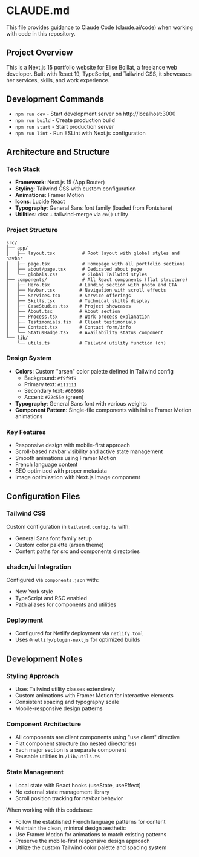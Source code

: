 # CLAUDE.md

This file provides guidance to Claude Code (claude.ai/code) when working with code in this repository.

## Project Overview

This is a Next.js 15 portfolio website for Elise Boillat, a freelance web developer. Built with React 19, TypeScript, and Tailwind CSS, it showcases her services, skills, and work experience.

## Development Commands

- `npm run dev` - Start development server on http://localhost:3000
- `npm run build` - Create production build
- `npm run start` - Start production server
- `npm run lint` - Run ESLint with Next.js configuration

## Architecture and Structure

### Tech Stack
- **Framework**: Next.js 15 (App Router)
- **Styling**: Tailwind CSS with custom configuration
- **Animations**: Framer Motion
- **Icons**: Lucide React
- **Typography**: General Sans font family (loaded from Fontshare)
- **Utilities**: clsx + tailwind-merge via `cn()` utility

### Project Structure
```
src/
├── app/
│   ├── layout.tsx          # Root layout with global styles and navbar
│   ├── page.tsx            # Homepage with all portfolio sections
│   ├── about/page.tsx      # Dedicated about page
│   └── globals.css         # Global Tailwind styles
├── components/             # All React components (flat structure)
│   ├── Hero.tsx           # Landing section with photo and CTA
│   ├── Navbar.tsx         # Navigation with scroll effects
│   ├── Services.tsx       # Service offerings
│   ├── Skills.tsx         # Technical skills display
│   ├── CaseStudies.tsx    # Project showcases
│   ├── About.tsx          # About section
│   ├── Process.tsx        # Work process explanation
│   ├── Testimonials.tsx   # Client testimonials
│   ├── Contact.tsx        # Contact form/info
│   └── StatusBadge.tsx    # Availability status component
└── lib/
    └── utils.ts           # Tailwind utility function (cn)
```

### Design System
- **Colors**: Custom "arsen" color palette defined in Tailwind config
  - Background: `#f9f9f9` 
  - Primary text: `#111111`
  - Secondary text: `#666666`
  - Accent: `#22c55e` (green)
- **Typography**: General Sans font with various weights
- **Component Pattern**: Single-file components with inline Framer Motion animations

### Key Features
- Responsive design with mobile-first approach
- Scroll-based navbar visibility and active state management
- Smooth animations using Framer Motion
- French language content
- SEO optimized with proper metadata
- Image optimization with Next.js Image component

## Configuration Files

### Tailwind CSS
Custom configuration in `tailwind.config.ts` with:
- General Sans font family setup
- Custom color palette (arsen theme)
- Content paths for src and components directories

### shadcn/ui Integration
Configured via `components.json` with:
- New York style
- TypeScript and RSC enabled
- Path aliases for components and utilities

### Deployment
- Configured for Netlify deployment via `netlify.toml`
- Uses `@netlify/plugin-nextjs` for optimized builds

## Development Notes

### Styling Approach
- Uses Tailwind utility classes extensively
- Custom animations with Framer Motion for interactive elements
- Consistent spacing and typography scale
- Mobile-responsive design patterns

### Component Architecture
- All components are client components using "use client" directive
- Flat component structure (no nested directories)
- Each major section is a separate component
- Reusable utilities in `/lib/utils.ts`

### State Management
- Local state with React hooks (useState, useEffect)
- No external state management library
- Scroll position tracking for navbar behavior

When working with this codebase:
- Follow the established French language patterns for content
- Maintain the clean, minimal design aesthetic
- Use Framer Motion for animations to match existing patterns
- Preserve the mobile-first responsive design approach
- Utilize the custom Tailwind color palette and spacing system